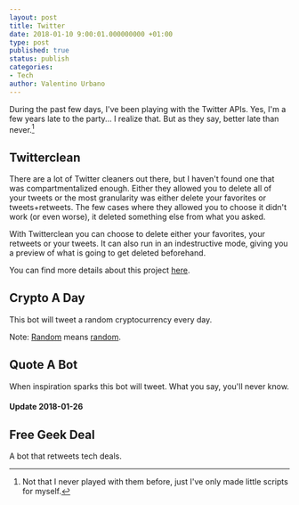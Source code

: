 ```yaml
---
layout: post
title: Twitter
date: 2018-01-10 9:00:01.000000000 +01:00
type: post
published: true
status: publish
categories:
- Tech
author: Valentino Urbano
---
```


During the past few days, I've been playing with the Twitter APIs. Yes, I'm a few years late to the party... I realize that. But as they say, better late than never.[^1]

## Twitterclean

There are a lot of Twitter cleaners out there, but I haven't found one that was compartmentalized enough. Either they allowed you to delete all of your tweets or the most granularity was either delete your favorites or tweets+retweets. The few cases where they allowed you to choose it didn't work (or even worse), it deleted something else from what you asked.

With Twitterclean you can choose to delete either your favorites, your retweets or your tweets. It can also run in an indestructive mode, giving you a preview of what is going to get deleted beforehand.

You can find more details about this project [here][0].


## Crypto A Day

This bot will tweet a random cryptocurrency every day.

Note: [Random][1] means [random][2].

## Quote A Bot

When inspiration sparks this bot will tweet. What you say, you'll never know.



[^1]: Not that I never played with them before, just I've only made little scripts for myself.


#### Update 2018-01-26

## Free Geek Deal

A bot that retweets tech deals.

[0]:/projects/patchnotes/page/twitterclean.html
[1]:https://en.wikipedia.org/wiki/Gambler%27s_fallacy
[2]:https://labs.spotify.com/2014/02/28/how-to-shuffle-songs/